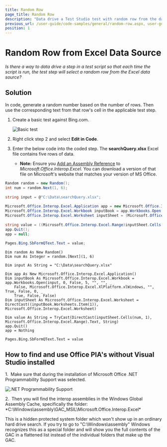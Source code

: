 ```yaml
---
title: Random Row
page_title: Random Row
description: "Data drive a Test Studio test with random row from the data source for each test run execution iteration."
previous_url: /user-guide/code-samples/general/random-row.aspx, user-guide/code-samples/general/random-row.aspx, /user-guide/code-samples/general/random-row.aspx, user-guide/code-samples/general/random-row
position: 1
---
```

# Random Row from Excel Data Source

*Is there a way to data drive a step in a test script so that each time the script is run, the test step will select a random row from the Excel data source?*

## Solution

In code, generate a random number based on the number of rows. Then use the corresponding text from that row's cell in the applicable test step.

1. Create a basic test against Bing.com.

	![Basic test][1]

2. Right click step 2 and select **Edit in Code**.
3. Enter the below code into the coded step. The **searchQuery.xlsx** Excel file contains five rows of data.

	* **Note:** Ensure you <a href="/advanced-topics/coded-steps/add-assembly-reference" target="_blank">Add an Assembly Reference</a> to *Microsoft.Office.Interop.Excel*. You can download a version of that file on Microsoft's website that matches your version of MS Office.

```C#
Random random = new Random();
int num = random.Next(1, 6);
 
string input = @"C:\Data\searchQuery.xlsx";
 
Microsoft.Office.Interop.Excel.Application app = new Microsoft.Office.Interop.Excel.Application();
Microsoft.Office.Interop.Excel.Workbook inputBook = app.Workbooks.Open(input, 0, false, 5, "", "", false, Microsoft.Office.Interop.Excel.XlPlatform.xlWindows, "", true, false, 0, true, false, false);
Microsoft.Office.Interop.Excel.Worksheet inputSheet = (Microsoft.Office.Interop.Excel.Worksheet)((inputBook.Worksheets).get_Item(1));
             
string value = ((Microsoft.Office.Interop.Excel.Range)inputSheet.Cells[num, 1]).Text as string;
app.Quit();
app = null;
 
Pages.Bing.SbFormQText.Text = value;
```
```VB
Dim random As New Random()
Dim num As Integer = random.[Next](1, 6)
 
Dim input As String = "C:\Data\searchQuery.xlsx"
 
Dim app As New Microsoft.Office.Interop.Excel.Application()
Dim inputBook As Microsoft.Office.Interop.Excel.Workbook = app.Workbooks.Open(input, 0, False, 5, "", "", _
    False, Microsoft.Office.Interop.Excel.XlPlatform.xlWindows, "", True, False, 0, _
    True, False, False)
Dim inputSheet As Microsoft.Office.Interop.Excel.Worksheet = DirectCast((inputBook.Worksheets.Item(1)), Microsoft.Office.Interop.Excel.Worksheet)
 
Dim value As String = TryCast(DirectCast(inputSheet.Cells(num, 1), Microsoft.Office.Interop.Excel.Range).Text, String)
app.Quit()
app = Nothing
 
Pages.Bing.SbFormQText.Text = value
```

## How to find and use Office PIA's without Visual Studio installed

1.&nbsp; Make sure that during the installation of Microsoft Office .NET Programmability Support was selected.

![.NET Programmability Support][2]

2.&nbsp; Then you will find the interop assemblies in the Windows Global Assembly Cache, specifically the folder: *C:\Windows\assembly\GAC_MSIL\Microsoft.Office.Interop.Excel\*

This is a hidden protected system folder which won't show up in an ordinary hard drive search. If you try to go to "C:\Windows\assembly" Windows recognizes this as a special folder and will show you the full contents of the GAC in a flattened list instead of the individual folders that make up the GAC.

[1]: /img/advanced-topics/coded-samples/general/random-row/fig1.png
[2]: /img/advanced-topics/coded-samples/general/random-row/fig2.png